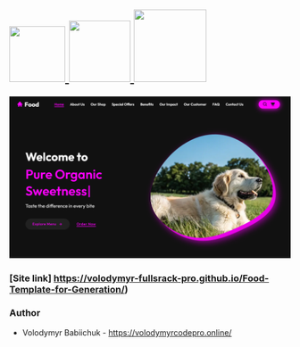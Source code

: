 # <span align="left"> <a href="https://html.org/" target="_blank" rel="noreferrer"> <img src="https://cdn.jsdelivr.net/gh/devicons/devicon@latest/icons/html5/html5-original.svg" width="100" height="100" /> <a href="https://css.org/" target="_blank" rel="noreferrer"> <img src="https://cdn.jsdelivr.net/gh/devicons/devicon@latest/icons/css3/css3-original.svg" width="110" height="110" /> </a> <a href="https://javascript.org/" target="_blank" rel="noreferrer"> <img src="https://cdn.jsdelivr.net/gh/devicons/devicon@latest/icons/javascript/javascript-original.svg" width="130" height="130" /> </a>

![Alt-текст](./images/preview.png)

### [Site link] https://volodymyr-fullsrack-pro.github.io/Food-Template-for-Generation/)

### Author

- Volodymyr Babiichuk - https://volodymyrcodepro.online/
